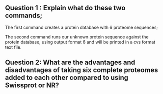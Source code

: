 ## Question 1 : Explain what do these two commands;

The first command creates a protein database with 6 proteome sequences;

The second command runs our unknown protein sequence against the protein database, using output format 6 and will be printed in a cvs format text file.

## Question 2: What are the advantages and disadvantages of taking six complete proteomes added to each other compared to using Swissprot or NR?

